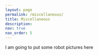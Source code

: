```yaml
---
layout: page
permalink: /miscellaneous/
title: Miscellaneous
description: 
nav: true
nav_order: 5
---
```


I am going to put some robot pictures here
